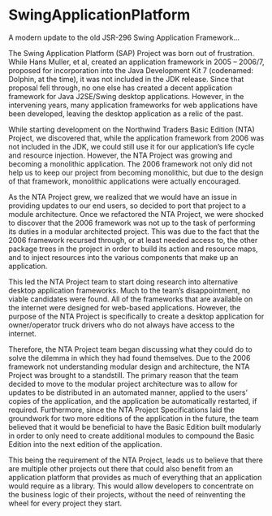 # SwingApplicationPlatform
A modern update to the old JSR-296 Swing Application Framework...

The Swing Application Platform (SAP) Project was born out of frustration. While Hans Muller, et al, created an application framework in 2005 – 2006/7, proposed for incorporation into the Java Development Kit 7 (codenamed: Dolphin, at the time), it was not included in the JDK release. Since that proposal fell through, no one else has created a decent application framework for Java J2SE/Swing desktop applications. However, in the intervening years, many application frameworks for web applications have been developed, leaving the desktop application as a relic of the past.

While starting development on the Northwind Traders Basic Edition (NTA) Project, we discovered that, while the application framework from 2006 was not included in the JDK, we could still use it for our application’s life cycle and resource injection. However, the NTA Project was growing and becoming a monolithic application. The 2006 framework not only did not help us to keep our project from becoming monolithic, but due to the design of that framework, monolithic applications were actually encouraged. 

As the NTA Project grew, we realized that we would have an issue in providing updates to our end users, so decided to port that project to a module architecture. Once we refactored the NTA Project, we were shocked to discover that the 2006 framework was not up to the task of performing its duties in a modular architected project. This was due to the fact that the 2006 framework recursed through, or at least needed access to, the other package trees in the project in order to build its action and resource maps, and to inject resources into the various components that make up an application.

This led the NTA Project team to start doing research into alternative desktop application frameworks. Much to the team’s disappointment, no viable candidates were found. All of the frameworks that are available on the internet were designed for web-based applications. However, the purpose of the NTA Project is specifically to create a desktop application for owner/operator truck drivers who do not always have access to the internet.

Therefore, the NTA Project team began discussing what they could do to solve the dilemma in which they had found themselves. Due to the 2006 framework not understanding modular design and architecture, the NTA Project was brought to a standstill. The primary reason that the team decided to move to the modular project architecture was to allow for updates to be distributed in an automated manner, applied to the users’ copies of the application, and the application be automatically restarted, if required. Furthermore, since the NTA Project Specifications laid the groundwork for two more editions of the application in the future, the team believed that it would be beneficial to have the Basic Edition built modularly in order to only need to create additional modules to compound the Basic Edition into the next edition of the application.

This being the requirement of the NTA Project, leads us to believe that there are multiple other projects out there that could also benefit from an application platform that provides as much of everything that an application would require as a library. This would allow developers to concentrate on the business logic of their projects, without the need of reinventing the wheel for every project they start.

